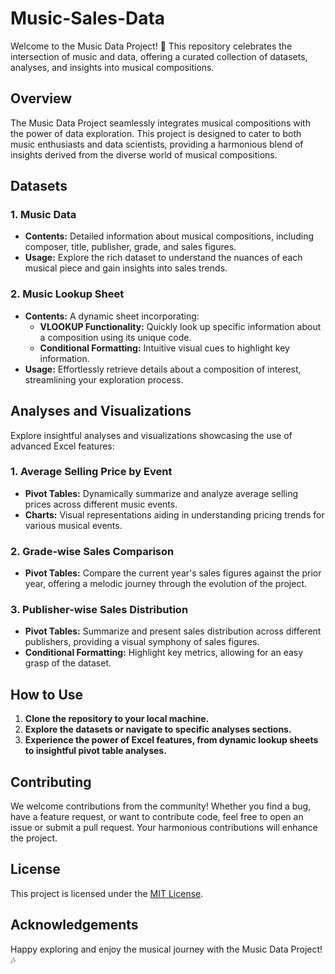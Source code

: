 # Music-Sales-Data
Welcome to the Music Data Project! 🎵 This repository celebrates the intersection of music and data, offering a curated collection of datasets, analyses, and insights into musical compositions.

## Overview

The Music Data Project seamlessly integrates musical compositions with the power of data exploration. This project is designed to cater to both music enthusiasts and data scientists, providing a harmonious blend of insights derived from the diverse world of musical compositions.

## Datasets

### 1. Music Data

- **Contents:** Detailed information about musical compositions, including composer, title, publisher, grade, and sales figures.
- **Usage:** Explore the rich dataset to understand the nuances of each musical piece and gain insights into sales trends.

### 2. Music Lookup Sheet

- **Contents:** A dynamic sheet incorporating:
  - **VLOOKUP Functionality:** Quickly look up specific information about a composition using its unique code.
  - **Conditional Formatting:** Intuitive visual cues to highlight key information.
- **Usage:** Effortlessly retrieve details about a composition of interest, streamlining your exploration process.

## Analyses and Visualizations

Explore insightful analyses and visualizations showcasing the use of advanced Excel features:

### 1. Average Selling Price by Event

- **Pivot Tables:** Dynamically summarize and analyze average selling prices across different music events.
- **Charts:** Visual representations aiding in understanding pricing trends for various musical events.

### 2. Grade-wise Sales Comparison

- **Pivot Tables:** Compare the current year's sales figures against the prior year, offering a melodic journey through the evolution of the project.

### 3. Publisher-wise Sales Distribution

- **Pivot Tables:** Summarize and present sales distribution across different publishers, providing a visual symphony of sales figures.
- **Conditional Formatting:** Highlight key metrics, allowing for an easy grasp of the dataset.

## How to Use

1. **Clone the repository to your local machine.**
2. **Explore the datasets or navigate to specific analyses sections.**
3. **Experience the power of Excel features, from dynamic lookup sheets to insightful pivot table analyses.**

## Contributing

We welcome contributions from the community! Whether you find a bug, have a feature request, or want to contribute code, feel free to open an issue or submit a pull request. Your harmonious contributions will enhance the project.



## License

This project is licensed under the [MIT License](LICENSE).

## Acknowledgements
Happy exploring and enjoy the musical journey with the Music Data Project! 🎶
